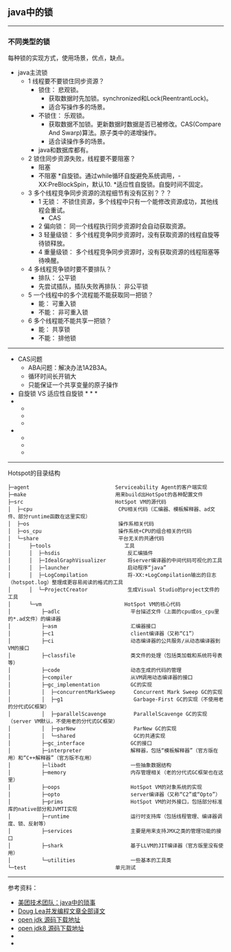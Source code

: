 ## java中的锁

---

### 不同类型的锁
每种锁的实现方式，使用场景，优点，缺点。
* java主流锁
    * 1 线程要不要锁住同步资源？
        * 锁住： 悲观锁。
            * 获取数据时先加锁。synchronized和Lock(ReentrantLock)。
            * 适合写操作多的场景。
        * 不锁住： 乐观锁。
            * 获取数据不加锁。更新数据时数据是否已被修改。CAS(Compare And Swarp)算法。原子类中的递增操作。
            * 适合读操作多的场景。 
        * java和数据库都有。
    * 2 锁住同步资源失败，线程要不要阻塞？
        * 阻塞
        * 不阻塞
            *自旋锁。通过while循环自旋避免系统调用，-XX:PreBlockSpin，默认10.
            *适应性自旋锁。自旋时间不固定。
    * 3 多个线程竞争同步资源的流程细节有没有区别？？？
        * 1 无锁： 不锁住资源，多个线程中只有一个能修改资源成功，其他线程会重试。
            * CAS
        * 2 偏向锁： 同一个线程执行同步资源时会自动获取资源。
        * 3 轻量级锁： 多个线程竞争同步资源时，没有获取资源的线程自旋等待锁释放。
        * 4 重量级锁： 多个线程竞争同步资源时，没有获取资源的线程阻塞等待唤醒。
    * 4 多线程竞争锁时要不要排队？
        * 排队： 公平锁
        * 先尝试插队，插队失败再排队： 非公平锁
    * 5 一个线程中的多个流程能不能获取同一把锁？
        * 能： 可重入锁
        * 不能： 非可重入锁
    * 6 多个线程能不能共享一把锁？
        * 能： 共享锁
        * 不能： 排他锁
---

* CAS问题
    * ABA问题：解决办法1A2B3A。
    * 循环时间长开销大
    * 只能保证一个共享变量的原子操作
* 自旋锁 VS 适应性自旋锁
    * 
    * 
    * 
* 
    * 
    * 
    * 
* 
    * 
    * 
    * 
    
    
    
    
---
Hotspot的目录结构
```
├─agent                            Serviceability Agent的客户端实现
├─make                             用来build出HotSpot的各种配置文件
├─src                              HotSpot VM的源代码
│  ├─cpu                            CPU相关代码（汇编器、模板解释器、ad文件、部分runtime函数在这里实现）
│  ├─os                             操作系相关代码
│  ├─os_cpu                         操作系统+CPU的组合相关的代码
│  └─share                          平台无关的共通代码
│      ├─tools                        工具
│      │  ├─hsdis                      反汇编插件
│      │  ├─IdealGraphVisualizer       将server编译器的中间代码可视化的工具
│      │  ├─launcher                   启动程序“java”
│      │  ├─LogCompilation             将-XX:+LogCompilation输出的日志（hotspot.log）整理成更容易阅读的格式的工具
│      │  └─ProjectCreator             生成Visual Studio的project文件的工具
│      └─vm                           HotSpot VM的核心代码
│          ├─adlc                       平台描述文件（上面的cpu或os_cpu里的*.ad文件）的编译器
│          ├─asm                        汇编器接口
│          ├─c1                         client编译器（又称“C1”）
│          ├─ci                         动态编译器的公共服务/从动态编译器到VM的接口
│          ├─classfile                  类文件的处理（包括类加载和系统符号表等）
│          ├─code                       动态生成的代码的管理
│          ├─compiler                   从VM调用动态编译器的接口
│          ├─gc_implementation          GC的实现
│          │  ├─concurrentMarkSweep      Concurrent Mark Sweep GC的实现
│          │  ├─g1                       Garbage-First GC的实现（不使用老的分代式GC框架）
│          │  ├─parallelScavenge         ParallelScavenge GC的实现（server VM默认，不使用老的分代式GC框架）
│          │  ├─parNew                   ParNew GC的实现
│          │  └─shared                   GC的共通实现
│          ├─gc_interface               GC的接口
│          ├─interpreter                解释器，包括“模板解释器”（官方版在用）和“C++解释器”（官方版不在用）
│          ├─libadt                     一些抽象数据结构
│          ├─memory                     内存管理相关（老的分代式GC框架也在这里）
│          ├─oops                       HotSpot VM的对象系统的实现
│          ├─opto                       server编译器（又称“C2”或“Opto”）
│          ├─prims                      HotSpot VM的对外接口，包括部分标准库的native部分和JVMTI实现
│          ├─runtime                    运行时支持库（包括线程管理、编译器调度、锁、反射等）
│          ├─services                   主要是用来支持JMX之类的管理功能的接口
│          ├─shark                      基于LLVM的JIT编译器（官方版里没有使用）
│          └─utilities                  一些基本的工具类
└─test                             单元测试    
```    

---
参考资料：
* [美团技术团队：java中的琐事](https://mp.weixin.qq.com/s?__biz=MjM5NjQ5MTI5OA==&mid=2651749434&idx=3&sn=5ffa63ad47fe166f2f1a9f604ed10091&chksm=bd12a5778a652c61509d9e718ab086ff27ad8768586ea9b38c3dcf9e017a8e49bcae3df9bcc8&scene=21#wechat_redirect)
* [Doug Lea并发编程文章全部译文](http://ifeve.com/doug-lea/)
* [open jdk 源码下载地址](http://hg.openjdk.java.net/)
* [open jdk8 源码下载地址](https://download.java.net/openjdk/jdk8)
* []()
* []()